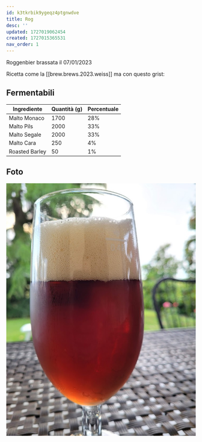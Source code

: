 ```yaml
---
id: k3tkrbik9ygeqz4ptgnwdve
title: Rog
desc: ''
updated: 1727019062454
created: 1727015365531
nav_order: 1
---
```

Roggenbier brassata il 07/01/2023

Ricetta come la [[brew.brews.2023.weiss]] ma con questo grist:

## Fermentabili

| Ingrediente      | Quantità (g) | Percentuale |
|------------------|--------------|-------------|
| Malto Monaco     | 1700         | 28%         |
| Malto Pils       | 2000         | 33%         |
| Malto Segale     | 2000         | 33%         |
| Malto Cara       | 250          | 4%          |
| Roasted Barley   | 50           | 1%          |

## Foto

![rog](./assets/images/2024-09-22-16-54-22.png)
